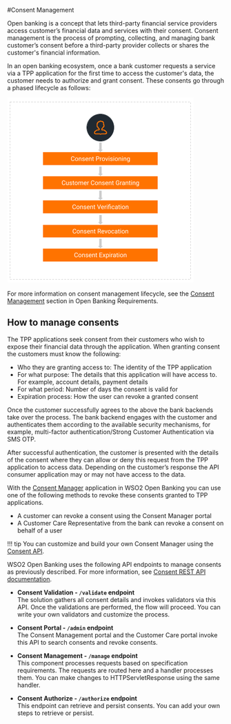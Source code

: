#Consent Management

Open banking is a concept that lets third-party financial service providers access customer’s financial data and 
services with their consent. Consent management is the process of prompting, collecting, and managing bank customer’s 
consent before a third-party provider collects or shares the customer's financial information. 

In an open banking ecosystem, once a bank customer requests a service via a TPP application for the first 
time to access the customer's data, the customer needs to authorize and grant consent. These consents go through a 
phased lifecycle as follows:

![lifecycle of a consent](../assets/img/learn/consent-manager/consent-lifecycle.png)

For more information on consent management lifecycle, see the [Consent Management](../get-started/open-banking-requirements.md#how-wso2-open-banking-accelerator-delivers-open-banking-requirements)
section in Open Banking Requirements.

## How to manage consents

The TPP applications seek consent from their customers who wish to expose their financial data through the 
application. When granting consent the customers must know the following:

- Who they are granting access to: The identity of the TPP application
- For what purpose: The details that this application will have access to. For example, account details, payment details
- For what period: Number of days the consent is valid for
- Expiration process: How the user can revoke a granted consent

Once the customer successfully agrees to the above the bank backends take over the process. The bank backend engages 
with the customer and authenticates them according to the available security mechanisms, for example, multi-factor 
authentication/Strong Customer Authentication via SMS OTP. 

After successful authentication, the customer is presented with the details of the consent where they can allow or 
deny this request from the TPP application to access data. Depending on the customer’s response the API 
consumer application may or may not have access to the data. 

With the [Consent Manager](consent-manager.md) application in WSO2 Open Banking you can use one of the 
following methods to revoke these consents granted to TPP applications.
 
 - A customer can revoke a consent using the Consent Manager portal 
 - A Customer Care Representative from the bank can revoke a consent on behalf of a user
 
!!! tip
    You can customize and build your own Consent Manager using the [Consent API](https://ob.docs.wso2.com/en/latest/references/consent-rest-api/).
 
WSO2 Open Banking uses the following API endpoints to manage consents as previously described. For more information,
see [Consent REST API documentation](https://ob.docs.wso2.com/en/latest/references/consent-rest-api/).

- **Consent Validation - `/validate` endpoint**  
  The solution gathers all consent details and invokes validators via this API. Once the validations are performed, 
  the flow will proceed. You can write your own validators and customize the process.  
  
- **Consent Portal - `/admin` endpoint**  
   The Consent Management portal and the Customer Care portal invoke this API to search consents and revoke consents.
    
- **Consent Management - `/manage` endpoint**  
  This component processes requests based on specification requirements. The requests are routed here and a handler 
  processes them. You can make changes to HTTPServletResponse using the same handler.
  
- **Consent Authorize - `/authorize` endpoint**  
  This endpoint can retrieve and persist consents. You can add your own steps to retrieve or persist.
